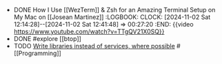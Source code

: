 - DONE How I Use [[WezTerm]] & Zsh for an Amazing Terminal Setup on My Mac on [[Josean Martinez]]
  :LOGBOOK:
  CLOCK: [2024-11-02 Sat 12:14:28]--[2024-11-02 Sat 12:41:48] =>  00:27:20
  :END:
  {{video https://www.youtube.com/watch?v=TTgQV21X0SQ}}
- DONE #explore [[btop]]
- TODO [Write libraries instead of services, where possible](https://catern.com/services.html) #[[Programming]]